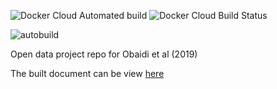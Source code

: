 ![Docker Cloud Automated build](https://img.shields.io/docker/cloud/automated/lcolling/odp-obaidi)
![Docker Cloud Build Status](https://img.shields.io/docker/cloud/build/lcolling/odp-obaidi)

![autobuild](https://github.com/ljcolling/odp-obaidi/workflows/autobuild/badge.svg)

Open data project repo for Obaidi et al (2019)

The built document can be view [here](http://git.colling.net.nz/odp-obaidi/)
